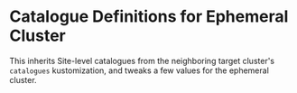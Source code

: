 # Catalogue Definitions for Ephemeral Cluster

This inherits Site-level catalogues from the neighboring target cluster's
`catalogues` kustomization, and tweaks a few values for the ephemeral cluster.
